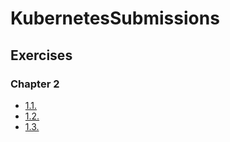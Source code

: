 # KubernetesSubmissions

## Exercises

### Chapter 2

- [1.1.](https://github.com/h4r0015k/devops-with-kubernetes/tree/1.1/logOutput)
- [1.2.](https://github.com/h4r0015k/devops-with-kubernetes/tree/1.2/theProject)
- [1.3.](https://github.com/h4r0015k/devops-with-kubernetes/tree/1.3/logOutput)